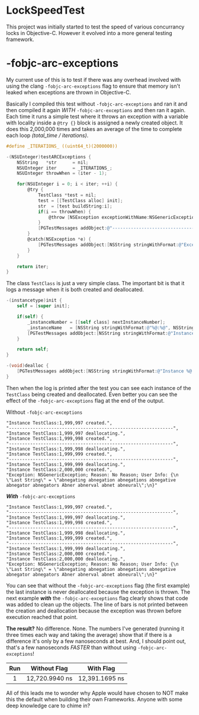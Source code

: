 # LockSpeedTest

This project was initially started to test the speed of various concurrancy locks
in Objective-C.  However it evolved into a more general testing framework.

# -fobjc-arc-exceptions
My current use of this is to test if there was any overhead involved with using the
clang `-fobjc-arc-exceptions` flag to ensure that memory isn't leaked when exceptions
are thrown in Objective-C.

Basically I compiled this test without `-fobjc-arc-exceptions` and ran it and then
compiled it again _WITH_ `-fobjc-arc-exceptions` and then ran it again. Each time
it runs a simple test where it throws an exception with a variable with locality
inside a `@try {}` block is assigned a newly created object. It does this 2,000,000
times and takes an average of the time to complete each loop _(total_time / iterations)_.

```objectivec
#define _ITERATIONS_ ((uint64_t)(2000000))

-(NSUInteger)testARCExceptions {
    NSString   *str      = nil;
    NSUInteger iter      = _ITERATIONS_;
    NSUInteger throwWhen = (iter - 1);

    for(NSUInteger i = 0; i < iter; ++i) {
        @try {
            TestClass *test = nil;
            test = [[TestClass alloc] init];
            str  = [test buildString:i];
            if(i == throwWhen) {
                @throw [NSException exceptionWithName:NSGenericException reason:@"No Reason" userInfo:@{ @"Last String":str }];
            }
            [PGTestMessages addObject:@"--------------------------------------------------------------"];
        }
        @catch(NSException *e) {
            [PGTestMessages addObject:[NSString stringWithFormat:@"Exception: %@; Reason: %@; User Info: %@", e.name, e.reason, e.userInfo]];
        }
    }

    return iter;
}
```

The class `TestClass` is just a very simple class. The important bit is that it logs
a message when it is both created and deallocated.

```objectivec
-(instancetype)init {
    self = [super init];

    if(self) {
        _instanceNumber = [[self class] nextInstanceNumber];
        _instanceName   = [NSString stringWithFormat:@"%@:%@", NSStringFromClass([self class]), [[self class] formattedInstanceNumber:self.instanceNumber]];
        [PGTestMessages addObject:[NSString stringWithFormat:@"Instance %@ created.", self.instanceName]];
    }

    return self;
}

-(void)dealloc {
    [PGTestMessages addObject:[NSString stringWithFormat:@"Instance %@ deallocating.", self.instanceName]];
}
```

Then when the log is printed after the test you can see each instance of the `TestClass`
being created and deallocated. Even better you can see the effect of the
`-fobjc-arc-exceptions` flag at the end of the output.

Without `-fobjc-arc-exceptions`
```
"Instance TestClass:1,999,997 created.",
"--------------------------------------------------------------",
"Instance TestClass:1,999,997 deallocating.",
"Instance TestClass:1,999,998 created.",
"--------------------------------------------------------------",
"Instance TestClass:1,999,998 deallocating.",
"Instance TestClass:1,999,999 created.",
"--------------------------------------------------------------",
"Instance TestClass:1,999,999 deallocating.",
"Instance TestClass:2,000,000 created.",
"Exception: NSGenericException; Reason: No Reason; User Info: {\n    \"Last String\" = \"abnegating abnegation abnegations abnegative abnegator abnegators Abner abnerval abnet abneural\";\n}"
```

**_With_** `-fobjc-arc-exceptions`
```
"Instance TestClass:1,999,997 created.",
"--------------------------------------------------------------",
"Instance TestClass:1,999,997 deallocating.",
"Instance TestClass:1,999,998 created.",
"--------------------------------------------------------------",
"Instance TestClass:1,999,998 deallocating.",
"Instance TestClass:1,999,999 created.",
"--------------------------------------------------------------",
"Instance TestClass:1,999,999 deallocating.",
"Instance TestClass:2,000,000 created.",
"Instance TestClass:2,000,000 deallocating.",
"Exception: NSGenericException; Reason: No Reason; User Info: {\n    \"Last String\" = \"abnegating abnegation abnegations abnegative abnegator abnegators Abner abnerval abnet abneural\";\n}"
```

You can see that without the `-fobjc-arc-exceptions` flag (the first example) the
last instance is never deallocated because the exception is thrown. The next
example **_with_** the `-fobjc-arc-exceptions` flag clearly shows that code was
added to clean up the objects. The line of bars is not printed between the creation
and deallocation because the exception was thrown before execution reached that
point.

**The result?** No difference. None. The numbers I've generated (running it three
times each way and taking the average) show that if there is a difference it's only
by a few nanoseconds at best. And, I should point out, that's a few nanoseconds
_FASTER_ than without using `-fobjc-arc-exceptions`!

| Run | Without Flag | With Flag |
|:---:|:------------:|:---------:|
| 1 | 12,720.9940 ns | 12,391.1695 ns |


All of this leads me to wonder why Apple would have chosen to NOT make this the
default when building their own Frameworks. Anyone with some deep knowledge care
to chime in?
